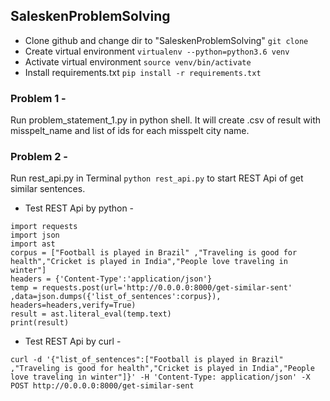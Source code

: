 ## SaleskenProblemSolving
- Clone github and change dir to "SaleskenProblemSolving"
`git clone `
- Create virtual environment  `virtualenv --python=python3.6 venv`
- Activate virtual environment `source venv/bin/activate`
- Install requirements.txt `pip install -r requirements.txt`

### Problem 1 - 
Run problem_statement_1.py in python shell. It will create .csv of result with misspelt_name and list of ids for each misspelt city name.

### Problem 2 -
Run rest_api.py in Terminal `python rest_api.py` to start REST Api of get similar sentences.

- Test REST Api by python - 
```
import requests 
import json 
import ast 
corpus = ["Football is played in Brazil" ,"Traveling is good for health","Cricket is played in India","People love traveling in winter"]
headers = {'Content-Type':'application/json'} 
temp = requests.post(url='http://0.0.0.0:8000/get-similar-sent' ,data=json.dumps({'list_of_sentences':corpus}), headers=headers,verify=True) 
result = ast.literal_eval(temp.text) 
print(result)
```
- Test REST Api by curl - 
```
curl -d '{"list_of_sentences":["Football is played in Brazil" ,"Traveling is good for health","Cricket is played in India","People love traveling in winter"]}' -H 'Content-Type: application/json' -X POST http://0.0.0.0:8000/get-similar-sent
```
